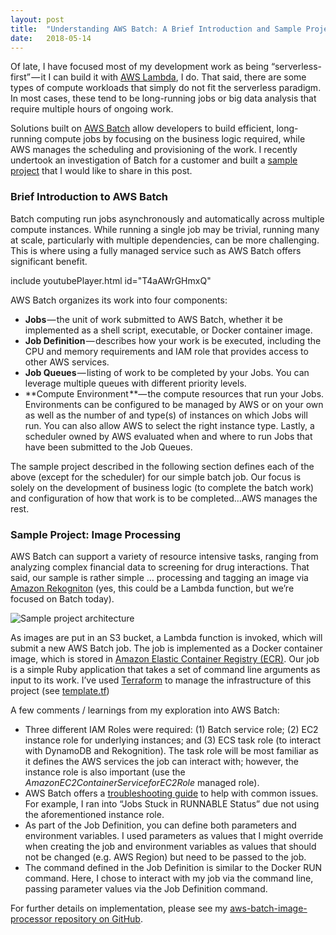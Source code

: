 ```yaml
---
layout:	post
title:	"Understanding AWS Batch: A Brief Introduction and Sample Project"
date:	2018-05-14
---
```


Of late, I have focused most of my development work as being “serverless-first” — it I can build it with [AWS Lambda](https://aws.amazon.com/lambda/), I do. That said, there are some types of compute workloads that simply do not fit the serverless paradigm. In most cases, these tend to be long-running jobs or big data analysis that require multiple hours of ongoing work.

Solutions built on [AWS Batch](https://aws.amazon.com/batch/) allow developers to build efficient, long-running compute jobs by focusing on the business logic required, while AWS manages the scheduling and provisioning of the work. I recently undertook an investigation of Batch for a customer and built a [sample project](https://github.com/jkahn117/aws-batch-image-processor) that I would like to share in this post.

### Brief Introduction to AWS Batch

Batch computing run jobs asynchronously and automatically across multiple compute instances. While running a single job may be trivial, running many at scale, particularly with multiple dependencies, can be more challenging. This is where using a fully managed service such as AWS Batch offers significant benefit.

 include youtubePlayer.html id="T4aAWrGHmxQ" 

AWS Batch organizes its work into four components:

* **Jobs** — the unit of work submitted to AWS Batch, whether it be implemented as a shell script, executable, or Docker container image.
* **Job Definition** — describes how your work is be executed, including the CPU and memory requirements and IAM role that provides access to other AWS services.
* **Job Queues** — listing of work to be completed by your Jobs. You can leverage multiple queues with different priority levels.
* **Compute Environment **— the compute resources that run your Jobs. Environments can be configured to be managed by AWS or on your own as well as the number of and type(s) of instances on which Jobs will run. You can also allow AWS to select the right instance type.
Lastly, a scheduler owned by AWS evaluated when and where to run Jobs that have been submitted to the Job Queues.

The sample project described in the following section defines each of the above (except for the scheduler) for our simple batch job. Our focus is solely on the development of business logic (to complete the batch work) and configuration of how that work is to be completed…AWS manages the rest.

### Sample Project: Image Processing

AWS Batch can support a variety of resource intensive tasks, ranging from analyzing complex financial data to screening for drug interactions. That said, our sample is rather simple … processing and tagging an image via [Amazon Rekogniton](https://aws.amazon.com/rekognition/) (yes, this could be a Lambda function, but we’re focused on Batch today).

![Sample project architecture](/assets/images/1*kmsdH3HOpadg9ek3S25Qew.png)

As images are put in an S3 bucket, a Lambda function is invoked, which will submit a new AWS Batch job. The job is implemented as a Docker container image, which is stored in [Amazon Elastic Container Registry (ECR)](https://aws.amazon.com/ecr/). Our job is a simple Ruby application that takes a set of command line arguments as input to its work. I’ve used [Terraform](https://www.terraform.io/) to manage the infrastructure of this project (see [template.tf](https://github.com/jkahn117/aws-batch-image-processor/blob/master/template.tf))

A few comments / learnings from my exploration into AWS Batch:

* Three different IAM Roles were required: (1) Batch service role; (2) EC2 instance role for underlying instances; and (3) ECS task role (to interact with DynamoDB and Rekognition). The task role will be most familiar as it defines the AWS services the job can interact with; however, the instance role is also important (use the *AmazonEC2ContainerServiceforEC2Role* managed role).
* AWS Batch offers a [troubleshooting guide](https://docs.aws.amazon.com/batch/latest/userguide/troubleshooting.html) to help with common issues. For example, I ran into “Jobs Stuck in RUNNABLE Status” due not using the aforementioned instance role.
* As part of the Job Definition, you can define both parameters and environment variables. I used parameters as values that I might override when creating the job and environment variables as values that should not be changed (e.g. AWS Region) but need to be passed to the job.
* The command defined in the Job Definition is similar to the Docker RUN command. Here, I chose to interact with my job via the command line, passing parameter values via the Job Definition command.

For further details on implementation, please see my [aws-batch-image-processor repository on GitHub](https://github.com/jkahn117/aws-batch-image-processor).

  